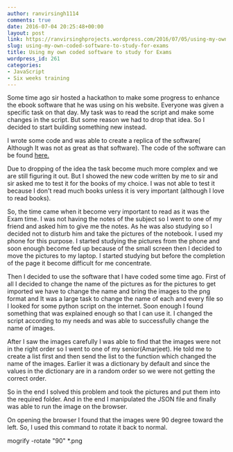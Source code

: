 ```yaml
---
author: ranvirsingh1114
comments: true
date: 2016-07-04 20:25:48+00:00
layout: post
link: https://ranvirsinghprojects.wordpress.com/2016/07/05/using-my-own-coded-software-to-study-for-exams/
slug: using-my-own-coded-software-to-study-for-exams
title: Using my own coded software to study for Exams
wordpress_id: 261
categories:
- JavaScript
- Six weeks training
---
```


Some time ago sir hosted a hackathon to make some progress to enhance the ebook software that he was using on his website. Everyone was given a specific task on that day. My task was to read the script and make some changes in the script. But some reason we had to drop that idea. So I decided to start building something new instead.




I wrote some code and was able to create a replica of the software( Although It was not as great as that software). The code of the software can be found [here.](https://github.com/singh1114/ebook)




Due to dropping of the idea the task become much more complex and we are still figuring it out. But I showed the new code written by me to sir and sir asked me to test it for the books of my choice. I was not able to test it because I don't read much books unless it is very important (although I love to read books).




So, the time came when it become very important to read as it was the Exam time. I was not having the notes of the subject so I went to one of my friend and asked him to give me the notes. As he was also studying so I decided not to disturb him and take the pictures of the notebook. I used my phone for this purpose. I started studying the pictures from the phone and soon enough become fed up because of the small screen then I decided to move the pictures to my laptop. I started studying but before the completion of the page it become difficult for me concentrate.




Then I decided to use the software that I have coded some time ago. First of all I decided to change the name of the pictures as for the pictures to get imported we have to change the name and bring the images to the png format and It was a large task to change the name of each and every file so I looked for some python script on the internet. Soon enough I found something that was explained enough so that I can use it. I changed the script according to my needs and was able to successfully change the name of images.




After I saw the images carefully I was able to find that the images were not in the right order so I went to one of my senior(Amarjeet). He told me to create a list first and then send the list to the function which changed the name of the images. Earlier it was a dictionary by default and since the values in the dictionary are in a random order so we were not getting the correct order.




So in the end I solved this problem and took the pictures and put them into the required folder. And in the end I manipulated the JSON file and finally was able to run the image on the browser.




On opening the browser I found that the images were 90 degree toward the left. So, I used this command to rotate it back to normal.




mogrify -rotate "90" *.png
